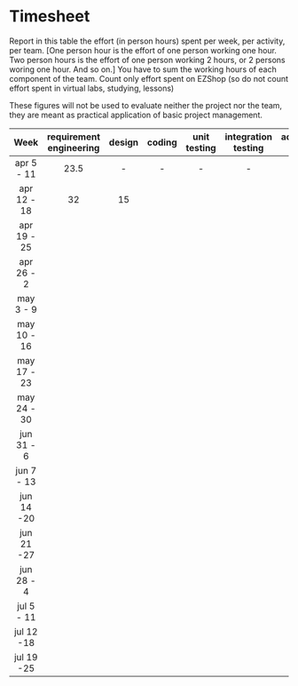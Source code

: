 # Timesheet

Report in this table the effort (in person hours) spent per week, per activity, per team.
[One person hour is the effort of one person working one hour.
Two person hours is the effort of one person working 2 hours, or 2 persons woring one hour. And so on.]
You have to sum the working hours of each component of the team.
Count only effort spent on EZShop (so do not count effort spent in virtual labs, studying, lessons)

These figures will not be used to evaluate neither the project nor the team, they are meant as practical application of basic project management.

| Week | requirement engineering | design | coding | unit testing | integration testing | acceptance testing | management | git maven |
|:-----------:|:--------:|:-----------:|:-----------:|:----------:|:------------:|:---------------:|:-------------:|:--------------:|
| apr 5 - 11 | 23.5 | - | - | - | - | - | 2 | 3 |
| apr 12 - 18| 32 |15 | | | | | 2 | |
| apr 19 - 25| | | | | | | | |
| apr 26 - 2 | | | | | | | | |
| may 3 - 9  | | | | | | | | |
| may 10 - 16| | | | | | | | |
| may 17 - 23| | | | | | | | |
| may 24 - 30| | | | | | | | |
| jun 31 - 6 | | | | | | | | |
| jun 7 - 13 | | | | | | | | |
| jun 14 -20 | | | | | | | | |
| jun 21 -27 | | | | | | | | |
| jun 28 - 4 | | | | | | | | |
| jul 5 - 11 | | | | | | | | |
| jul 12 -18 | | | | | | | | |
| jul 19 -25 | | | | | | | | |
